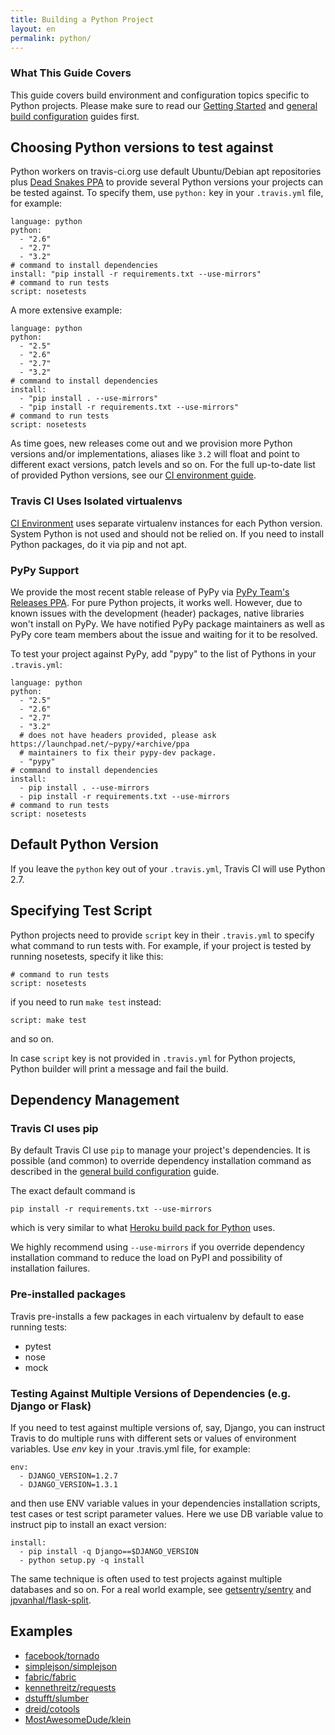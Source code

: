 ```yaml
---
title: Building a Python Project
layout: en
permalink: python/
---
```


### What This Guide Covers

This guide covers build environment and configuration topics specific to Python projects. Please make sure to read our [Getting Started](/docs/user/getting-started/) and [general build configuration](/docs/user/build-configuration/) guides first.

## Choosing Python versions to test against

Python workers on travis-ci.org use default Ubuntu/Debian apt repositories plus [Dead Snakes PPA](https://launchpad.net/~fkrull/+archive/deadsnakes) to provide several Python versions your projects can be tested against. To specify them, use `python:` key in your `.travis.yml` file, for example:

    language: python
    python:
      - "2.6"
      - "2.7"
      - "3.2"
    # command to install dependencies
    install: "pip install -r requirements.txt --use-mirrors"
    # command to run tests
    script: nosetests

A more extensive example:

    language: python
    python:
      - "2.5"
      - "2.6"
      - "2.7"
      - "3.2"
    # command to install dependencies
    install:
      - "pip install . --use-mirrors"
      - "pip install -r requirements.txt --use-mirrors"
    # command to run tests
    script: nosetests

As time goes, new releases come out and we provision more Python versions and/or implementations, aliases like `3.2` will float and point to different exact versions, patch levels and so on.
For the full up-to-date list of provided Python versions, see our [CI environment guide](/docs/user/ci-environment/).

### Travis CI Uses Isolated virtualenvs

[CI Environment](/docs/user/ci-environment/) uses separate virtualenv instances for each Python version. System Python is not used and should not be relied on. If you need to install Python packages, do it via pip and not apt.

### PyPy Support

We provide the most recent stable release of PyPy via [PyPy Team's Releases PPA](https://launchpad.net/~pypy/+archive/ppa). For pure Python projects,
it works well. However, due to known issues with the development (header) packages, native libraries won't install on PyPy. We have notified
PyPy package maintainers as well as PyPy core team members about the issue and waiting for it to be resolved.

To test your project against PyPy, add "pypy" to the list of Pythons in your `.travis.yml`:

    language: python
    python:
      - "2.5"
      - "2.6"
      - "2.7"
      - "3.2"
      # does not have headers provided, please ask https://launchpad.net/~pypy/+archive/ppa
      # maintainers to fix their pypy-dev package.
      - "pypy"
    # command to install dependencies
    install:
      - pip install . --use-mirrors
      - pip install -r requirements.txt --use-mirrors
    # command to run tests
    script: nosetests 


## Default Python Version

If you leave the `python` key out of your `.travis.yml`, Travis CI will use Python 2.7.

## Specifying Test Script

Python projects need to provide `script` key in their `.travis.yml` to specify what command to run tests with. For example, if your project is tested by running nosetests, specify it like this:

    # command to run tests
    script: nosetests

if you need to run `make test` instead:

    script: make test

and so on.

In case `script` key is not provided in `.travis.yml` for Python projects, Python builder will print a message and fail the build.

## Dependency Management

### Travis CI uses pip

By default Travis CI use `pip` to manage your project's dependencies. It is possible (and common) to override dependency installation command as described in the [general build configuration](/docs/user/build-configuration/) guide.

The exact default command is

    pip install -r requirements.txt --use-mirrors

which is very similar to what [Heroku build pack for Python](https://github.com/heroku/heroku-buildpack-python/) uses.

We highly recommend using `--use-mirrors` if you override dependency installation command to reduce the load on PyPI and possibility of installation failures.

### Pre-installed packages

Travis pre-installs a few packages in each virtualenv by default to
ease running tests:

- pytest
- nose
- mock

### Testing Against Multiple Versions of Dependencies (e.g. Django or Flask)

If you need to test against multiple versions of, say, Django, you can instruct Travis to do multiple runs with different sets or values of environment variables. Use *env* key in your .travis.yml file, for example:

    env:
      - DJANGO_VERSION=1.2.7
      - DJANGO_VERSION=1.3.1

and then use ENV variable values in your dependencies installation scripts, test cases or test script parameter values. Here we use DB variable value to instruct pip to install an exact version:

    install:
      - pip install -q Django==$DJANGO_VERSION
      - python setup.py -q install

The same technique is often used to test projects against multiple databases and so on. For a real world example, see [getsentry/sentry](https://github.com/getsentry/sentry/blob/master/.travis.yml) and [jpvanhal/flask-split](https://github.com/jpvanhal/flask-split/blob/master/.travis.yml).

## Examples

* [facebook/tornado](https://github.com/facebook/tornado/blob/master/.travis.yml)
* [simplejson/simplejson](https://github.com/simplejson/simplejson/blob/master/.travis.yml)
* [fabric/fabric](http://github.com/fabric/fabric/blob/master/.travis.yml)
* [kennethreitz/requests](https://github.com/kennethreitz/requests/blob/develop/.travis.yml)
* [dstufft/slumber](https://github.com/dstufft/slumber/blob/master/.travis.yml)
* [dreid/cotools](https://github.com/dreid/cotools/blob/master/.travis.yml)
* [MostAwesomeDude/klein](https://github.com/MostAwesomeDude/klein/blob/master/.travis.yml)

